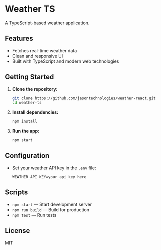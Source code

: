 # Weather TS

A TypeScript-based weather application.

## Features

- Fetches real-time weather data
- Clean and responsive UI
- Built with TypeScript and modern web technologies

## Getting Started

1. **Clone the repository:**
    ```bash
    git clone https://github.com/jasontechnologies/weather-react.git
    cd weather-ts
    ```

2. **Install dependencies:**
    ```bash
    npm install
    ```

3. **Run the app:**
    ```bash
    npm start
    ```

## Configuration

- Set your weather API key in the `.env` file:
  ```
  WEATHER_API_KEY=your_api_key_here
  ```

## Scripts

- `npm start` — Start development server
- `npm run build` — Build for production
- `npm test` — Run tests

## License

MIT
